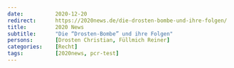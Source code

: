 ```yaml
---
date:          2020-12-20
redirect:      https://2020news.de/die-drosten-bombe-und-ihre-folgen/
title:         2020 News
subtitle:      "Die “Drosten-Bombe” und ihre Folgen"
persons:       [Drosten Christian, Füllmich Reiner]
categories:    [Recht]
tags:          [2020news, pcr-test]
---
```


